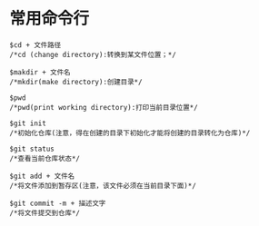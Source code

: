 # 常用命令行

```
$cd + 文件路径
/*cd (change directory):转换到某文件位置；*/
```

```
$makdir + 文件名
/*mkdir(make directory):创建目录*/
```

```
$pwd 
/*pwd(print working directory):打印当前目录位置*/
```

```
$git init
/*初始化仓库(注意，得在创建的目录下初始化才能将创建的目录转化为仓库)*/
```

```
$git status
/*查看当前仓库状态*/
```

```
$git add + 文件名
/*将文件添加到暂存区(注意，该文件必须在当前目录下面)*/
```

```
$git commit -m + 描述文字
/*将文件提交到仓库*/
```

